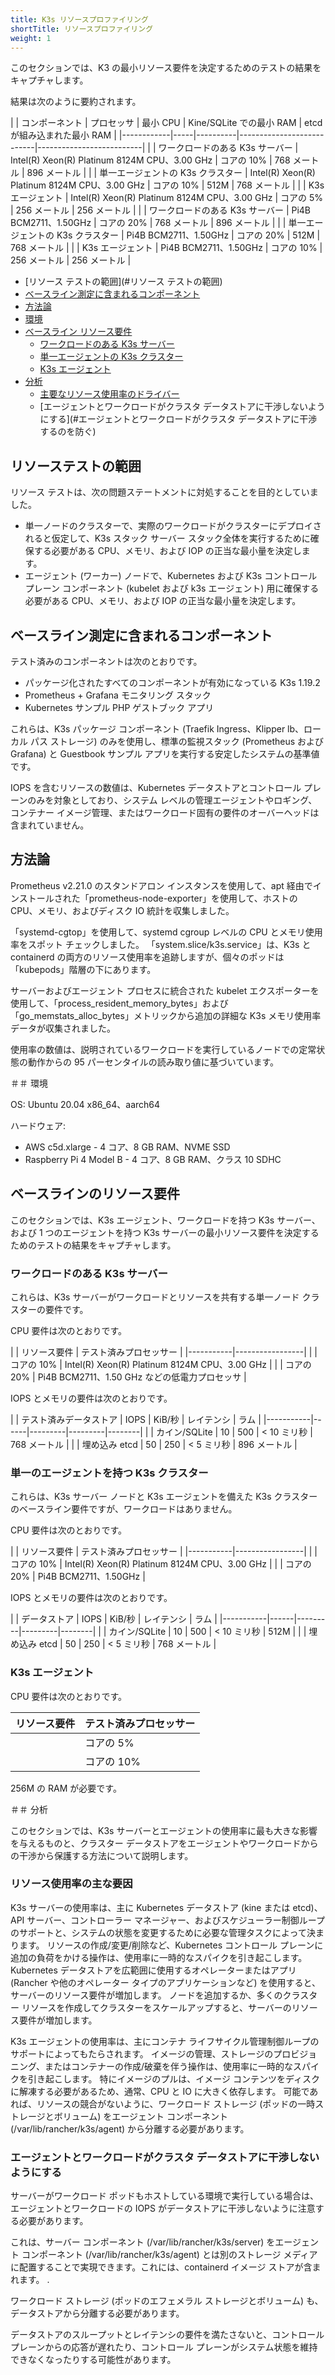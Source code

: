 ```yaml
---
title: K3s リソースプロファイリング
shortTitle: リソースプロファイリング
weight: 1
---
```


このセクションでは、K3 の最小リソース要件を決定するためのテストの結果をキャプチャします。

結果は次のように要約されます。

| | コンポーネント | プロセッサ | 最小 CPU | Kine/SQLite での最小 RAM | etcd が組み込まれた最小 RAM |
|------------|-----|----------|--------------------- ------|--------------------------|
| | ワークロードのある K3s サーバー | Intel(R) Xeon(R) Platinum 8124M CPU、3.00 GHz | コアの 10% | 768 メートル | 896 メートル |
| | 単一エージェントの K3s クラスター | Intel(R) Xeon(R) Platinum 8124M CPU、3.00 GHz | コアの 10% | 512M | 768 メートル |
| | K3s エージェント | Intel(R) Xeon(R) Platinum 8124M CPU、3.00 GHz | コアの 5% | 256 メートル | 256 メートル |
| | ワークロードのある K3s サーバー | Pi4B BCM2711、1.50GHz | コアの 20% | 768 メートル | 896 メートル |
| | 単一エージェントの K3s クラスター | Pi4B BCM2711、1.50GHz | コアの 20% | 512M | 768 メートル |
| | K3s エージェント | Pi4B BCM2711、1.50GHz | コアの 10% | 256 メートル | 256 メートル |

- [リソース テストの範囲](#リソース テストの範囲)
- [ベースライン測定に含まれるコンポーネント](#components-included-for-baseline-measurements)
- [方法論](#methodology)
- [環境](#環境)
- [ベースライン リソース要件](#baseline-resource-requirements)
   - [ワークロードのある K3s サーバー](#k3s-server-with-a-workload)
   - [単一エージェントの K3s クラスター](#k3s-cluster-with-a-single-agent)
   - [K3s エージェント](#k3s-agent)
- [分析](#分析)
   - [主要なリソース使用率のドライバー](#primary-resource-utilization-drivers)
   - [エージェントとワークロードがクラスタ データストアに干渉しないようにする](#エージェントとワークロードがクラスタ データストアに干渉するのを防ぐ)

## リソーステストの範囲

リソース テストは、次の問題ステートメントに対処することを目的としていました。

- 単一ノードのクラスターで、実際のワークロードがクラスターにデプロイされると仮定して、K3s スタック サーバー スタック全体を実行するために確保する必要がある CPU、メモリ、および IOP の正当な最小量を決定します。
- エージェント (ワーカー) ノードで、Kubernetes および K3s コントロール プレーン コンポーネント (kubelet および k3s エージェント) 用に確保する必要がある CPU、メモリ、および IOP の正当な最小量を決定します。

## ベースライン測定に含まれるコンポーネント

テスト済みのコンポーネントは次のとおりです。

* パッケージ化されたすべてのコンポーネントが有効になっている K3s 1.19.2
* Prometheus + Grafana モニタリング スタック
* Kubernetes サンプル PHP ゲストブック アプリ

これらは、K3s パッケージ コンポーネント (Traefik Ingress、Klipper lb、ローカル パス ストレージ) のみを使用し、標準の監視スタック (Prometheus および Grafana) と Guestbook サンプル アプリを実行する安定したシステムの基準値です。

IOPS を含むリソースの数値は、Kubernetes データストアとコントロール プレーンのみを対象としており、システム レベルの管理エージェントやロギング、コンテナー イメージ管理、またはワークロード固有の要件のオーバーヘッドは含まれていません。
## 方法論

Prometheus v2.21.0 のスタンドアロン インスタンスを使用して、apt 経由でインストールされた「prometheus-node-exporter」を使用して、ホストの CPU、メモリ、およびディスク IO 統計を収集しました。

「systemd-cgtop」を使用して、systemd cgroup レベルの CPU とメモリ使用率をスポット チェックしました。 「system.slice/k3s.service」は、K3s と containerd の両方のリソース使用率を追跡しますが、個々のポッドは「kubepods」階層の下にあります。

サーバーおよびエージェント プロセスに統合された kubelet エクスポーターを使用して、「process_resident_memory_bytes」および「go_memstats_alloc_bytes」メトリックから追加の詳細な K3s メモリ使用率データが収集されました。

使用率の数値は、説明されているワークロードを実行しているノードでの定常状態の動作からの 95 パーセンタイルの読み取り値に基づいています。

＃＃ 環境

OS: Ubuntu 20.04 x86_64、aarch64

ハードウェア:

- AWS c5d.xlarge - 4 コア、8 GB RAM、NVME SSD
- Raspberry Pi 4 Model B - 4 コア、8 GB RAM、クラス 10 SDHC

## ベースラインのリソース要件

このセクションでは、K3s エージェント、ワークロードを持つ K3s サーバー、および 1 つのエージェントを持つ K3s サーバーの最小リソース要件を決定するためのテストの結果をキャプチャします。

### ワークロードのある K3s サーバー

これらは、K3s サーバーがワークロードとリソースを共有する単一ノード クラスターの要件です。

CPU 要件は次のとおりです。

| | リソース要件 | テスト済みプロセッサー |
|-----------|-----------------|
| | コアの 10% | Intel(R) Xeon(R) Platinum 8124M CPU、3.00 GHz |
| | コアの 20% | Pi4B BCM2711、1.50 GHz などの低電力プロセッサ |

IOPS とメモリの要件は次のとおりです。

| | テスト済みデータストア | IOPS | KiB/秒 | レイテンシ | ラム |
|-----------|------|---------|---------|--------|
| | カイン/SQLite | 10 | 500 | < 10 ミリ秒 | 768 メートル |
| | 埋め込み etcd | 50 | 250 | < 5 ミリ秒 | 896 メートル |

### 単一のエージェントを持つ K3s クラスター

これらは、K3s サーバー ノードと K3s エージェントを備えた K3s クラスターのベースライン要件ですが、ワークロードはありません。

CPU 要件は次のとおりです。

| | リソース要件 | テスト済みプロセッサー |
|-----------|-----------------|
| | コアの 10% | Intel(R) Xeon(R) Platinum 8124M CPU、3.00 GHz |
| | コアの 20% | Pi4B BCM2711、1.50GHz |

IOPS とメモリの要件は次のとおりです。

| | データストア | IOPS | KiB/秒 | レイテンシ | ラム |
|-----------|------|---------|---------|--------|
| | カイン/SQLite | 10 | 500 | < 10 ミリ秒 | 512M |
| | 埋め込み etcd | 50 | 250 | < 5 ミリ秒 | 768 メートル |

### K3s エージェント

CPU 要件は次のとおりです。

  リソース要件 | テスト済みプロセッサー |
|-----------|-----------------|
| | コアの 5% | Intel(R) Xeon(R) Platinum 8124M CPU、3.00 GHz |
| | コアの 10% | Pi4B BCM2711、1.50GHz |

256M の RAM が必要です。

＃＃ 分析

このセクションでは、K3s サーバーとエージェントの使用率に最も大きな影響を与えるものと、クラスター データストアをエージェントやワークロードからの干渉から保護する方法について説明します。

### リソース使用率の主な要因

K3s サーバーの使用率は、主に Kubernetes データストア (kine または etcd)、API サーバー、コントローラー マネージャー、およびスケジューラー制御ループのサポートと、システムの状態を変更するために必要な管理タスクによって決まります。 リソースの作成/変更/削除など、Kubernetes コントロール プレーンに追加の負荷をかける操作は、使用率に一時的なスパイクを引き起こします。 Kubernetes データストアを広範囲に使用するオペレーターまたはアプリ (Rancher や他のオペレーター タイプのアプリケーションなど) を使用すると、サーバーのリソース要件が増加します。 ノードを追加するか、多くのクラスター リソースを作成してクラスターをスケールアップすると、サーバーのリソース要件が増加します。

K3s エージェントの使用率は、主にコンテナ ライフサイクル管理制御ループのサポートによってもたらされます。 イメージの管理、ストレージのプロビジョニング、またはコンテナーの作成/破棄を伴う操作は、使用率に一時的なスパイクを引き起こします。 特にイメージのプルは、イメージ コンテンツをディスクに解凍する必要があるため、通常、CPU と IO に大きく依存します。 可能であれば、リソースの競合がないように、ワークロード ストレージ (ポッドの一時ストレージとボリューム) をエージェント コンポーネント (/var/lib/rancher/k3s/agent) から分離する必要があります。

### エージェントとワークロードがクラスタ データストアに干渉しないようにする

サーバーがワークロード ポッドもホストしている環境で実行している場合は、エージェントとワークロードの IOPS がデータストアに干渉しないように注意する必要があります。

これは、サーバー コンポーネント (/var/lib/rancher/k3s/server) をエージェント コンポーネント (/var/lib/rancher/k3s/agent) とは別のストレージ メディアに配置することで実現できます。これには、containerd イメージ ストアが含まれます。 .

ワークロード ストレージ (ポッドのエフェメラル ストレージとボリューム) も、データストアから分離する必要があります。

データストアのスループットとレイテンシの要件を満たさないと、コントロール プレーンからの応答が遅れたり、コントロール プレーンがシステム状態を維持できなくなったりする可能性があります。